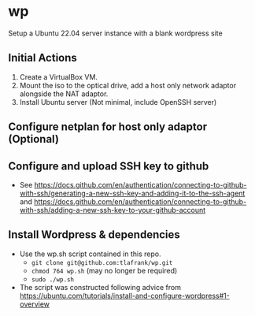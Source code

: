 # wp
Setup a Ubuntu 22.04 server instance with a blank wordpress site

## Initial Actions
1. Create a VirtualBox VM.
2. Mount the iso to the optical drive, add a host only network adaptor alongside the NAT adaptor.
3. Install Ubuntu server (Not minimal, include OpenSSH server)

## Configure netplan for host only adaptor (Optional)


## Configure and upload SSH key to github
- See https://docs.github.com/en/authentication/connecting-to-github-with-ssh/generating-a-new-ssh-key-and-adding-it-to-the-ssh-agent and https://docs.github.com/en/authentication/connecting-to-github-with-ssh/adding-a-new-ssh-key-to-your-github-account

## Install Wordpress & dependencies
- Use the wp.sh script contained in this repo.
  - `git clone git@github.com:tlafrank/wp.git`
  - `chmod 764 wp.sh` (may no longer be required)
  - `sudo ./wp.sh`
- The script was constructed following advice from https://ubuntu.com/tutorials/install-and-configure-wordpress#1-overview

